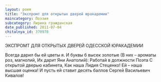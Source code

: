 ```yaml
---
layout: poem
title: "Экспромт для открытых дверей юракадемии"
maincategory: Поэзия
subcategory: Лирика гражданская
date_published: 2011-07-04
chitalnya_id: 370978
---
```




ЭКСПРОМТ ДЛЯ ОТКРЫТЫХ ДВЕРЕЙ
ОДЕССКОЙ ЮРАКАДЕМИИ

Всегда дарил бы ей цветы я.
И буквы б высек золотые
(В них – ароматы роз, магнолий,
Их дарит Яни Анатолий):
Работай в должности Поэта
С открытой дверью кабинета,
Как наша Лидия Стеценко!
Ей – наша высшая оценка!
И пусть ей ставит десять баллов
Сергей Васильевич Кивалов!






